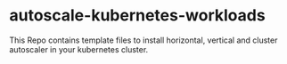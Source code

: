 # autoscale-kubernetes-workloads
This Repo contains template files to install horizontal, vertical and cluster autoscaler in your kubernetes cluster.
